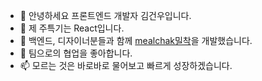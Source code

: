 - 👋 안녕하세요 프론트엔드 개발자 김건우입니다.
- 👀 제 주특기는 React입니다.
- 🌱 백엔드, 디자이너분들과 함께 [mealchak밀착](https://mealchak.com/)을 개발했습니다.
- 💞️ 팀으로의 협업을 좋아합니다.
- 📫 모르는 것은 바로바로 물어보고 빠르게 성장하겠습니다. 

<!---
gunwoo8622/gunwoo8622 is a ✨ special ✨ repository because its `README.md` (this file) appears on your GitHub profile.
You can click the Preview link to take a look at your changes.
--->
